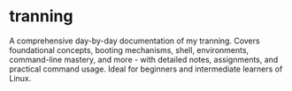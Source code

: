 # tranning
A comprehensive day-by-day documentation of my tranning. Covers foundational concepts, booting mechanisms, shell, environments, command-line mastery, and more - with detailed notes, assignments, and practical command usage. Ideal for beginners and intermediate learners of Linux.
